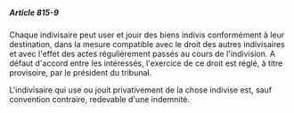 ##### Article 815-9

Chaque indivisaire peut user et jouir des biens indivis conformément à leur destination, dans la mesure compatible avec le droit des autres indivisaires et avec l'effet des actes régulièrement passés au cours de l'indivision. A défaut d'accord entre les intéressés, l'exercice de ce droit est réglé, à titre provisoire, par le président du tribunal.

L'indivisaire qui use ou jouit privativement de la chose indivise est, sauf convention contraire, redevable d'une indemnité.

